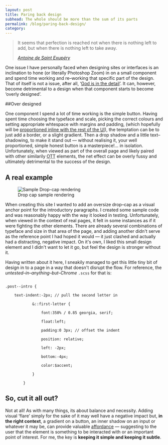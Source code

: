 ```yaml
---
layout: post
title: Paring back design
subhead: The whole should be more than the sum of its parts
permalink: /blog/paring-back-design/
category: 
---
```


<blockquote class="callout__quote intro__quote">
    <p>It seems that perfection is reached not when there is nothing left to add, but when there is nothing left to take away.</p>
    <cite><a href="http://en.wikipedia.org/wiki/KISS_principle#Variants" class="link__new-window">Antoine de Saint Exup&eacute;ry</a></cite>
</blockquote>

<p class="post--intro">One issue I have personally faced  when designing sites or interfaces is an inclination to hone (or literally Photoshop Zoom)  in on a small component and spend time working and re&ndash;working that specific part of the design. That of itself is not a issue, after all, &lsquo;<a href="http://en.wikipedia.org/wiki/The_Devil_is_in_the_detail#Variants">God is in the detail</a>&rsquo;.  It can, however, become detrimental to a design when that component starts to become &lsquo;overly designed&rsquo;.</p>

##Over designed

One component I spend a lot of time working is the simple button. Having spent time choosing the typeface and scale, picking the correct colours and setting appropriate whtespace with margins and padding, (which hopefully will be <a href="{{ site.baseurl }}/blog/sass-variables-for-consistency/">proportioned inline with the rest of the <abbr title="User Interface">UI</abbr></a>), the temptation can be to just add a border, or a slight gradient. Then a drop shadow and a little text&ndash;shadowing, to make it stand out &mdash; without realising it, your well proportioned, simple honest button is a masterpiece!&hellip;  in isolation. Unfortunately, when viewed as part of the overall page and likely paired with other similarily <abbr title="Over The Top">OTT</abbr> elements, the net effect can be overly fussy and ultimately detrimental to the success of the design. 


## A real example

<figure class="callout callout__figure">
    <img src="{{ site.baseurl }}/assets/images/drop-cap.png" alt="Sample Drop-cap rendering" class="figure">
    <figcaption>Drop cap sample rendering</figcaption>
</figure>
When creating this site I wanted to add an oversize drop&ndash;cap as a visual anchor point for the introductory paragraphs. I created some sample code and was reasonably happy with the way it looked in testing. Unfortunately, when viewed in the context of real pages, it felt in some instances as if it were fighting the other elements. There are already several combinations of typeface and size in that area of the page, and adding another didn&#39;t serve as the reference point I had hoped it would &mdash; it just clashed and actually had a distracting, negative impact. On it&#39;s own, I liked this small design element and I didn&#39;t want to let it go, but feel the design is stronger without it.


Having written about it here, I sneakily managed to get this little tiny bit of design in to a page in a way that doesn&#39;t disrupt the flow. For reference, the <em>untested&ndash;in&ndash;anything&ndash;but&ndash;Chrome</em> <code class="inline">.scss</code>  for that is:


<code class="block">
.post--intro {<br>
    text-indent:-2px; // pull the second letter in<br>
            &::first-letter {<br>
                font:350% / 0.85 georgia, serif;<br>
                float:left;<br>
                padding:0 3px; // offset the indent<br>
                position: relative;<br>
                left: -2px;<br>
                bottom:-4px;<br>
                color:$accent;<br>
            }<br>
        }
</code>

## So, cut it all out?

<p>Not at all! As with many things, its about balance and necessity. Adding visual &lsquo;flare&rsquo; simply for the sake of it may well have a negative impact but, <strong>in the right context</strong>, a gradient on a button, an inner shadow on an input or whatever it may be, can provide valuable <a href="http://en.wikipedia.org/wiki/Affordance#As_perceived_action_possibilities" rel="external" class="link--external__wikipedia">affordance</a> &mdash; suggesting to the user that the element is something to be interacted with or an important point of interest. For me, the key is <strong>keeping it simple and keeping it subtle</strong>.</p>